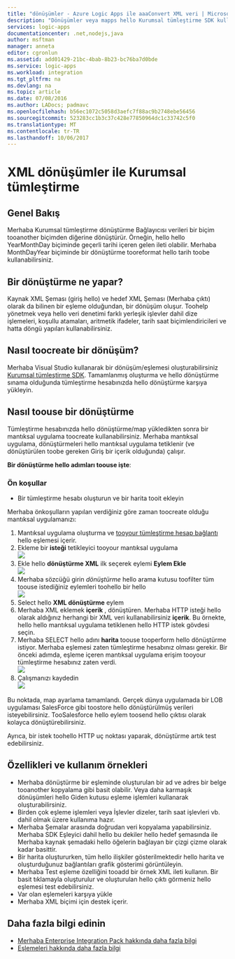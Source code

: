 ```yaml
---
title: "dönüşümler - Azure Logic Apps ile aaaConvert XML veri | Microsoft Docs"
description: "Dönüşümler veya mapps hello Kurumsal tümleştirme SDK kullanarak logic apps biçimlerde arasında tooconvert XML verileri oluşturma"
services: logic-apps
documentationcenter: .net,nodejs,java
author: msftman
manager: anneta
editor: cgronlun
ms.assetid: add01429-21bc-4bab-8b23-bc76ba7d0bde
ms.service: logic-apps
ms.workload: integration
ms.tgt_pltfrm: na
ms.devlang: na
ms.topic: article
ms.date: 07/08/2016
ms.author: LADocs; padmavc
ms.openlocfilehash: b56ec1072c5058d3aefc7f88ac9b2748ebe56456
ms.sourcegitcommit: 523283cc1b3c37c428e77850964dc1c33742c5f0
ms.translationtype: MT
ms.contentlocale: tr-TR
ms.lasthandoff: 10/06/2017
---
```

# <a name="enterprise-integration-with-xml-transforms"></a>XML dönüşümler ile Kurumsal tümleştirme
## <a name="overview"></a>Genel Bakış
Merhaba Kurumsal tümleştirme dönüştürme Bağlayıcısı verileri bir biçim tooanother biçimden diğerine dönüştürür. Örneğin, hello hello YearMonthDay biçiminde geçerli tarihi içeren gelen ileti olabilir. Merhaba MonthDayYear biçiminde bir dönüştürme tooreformat hello tarih toobe kullanabilirsiniz.

## <a name="what-does-a-transform-do"></a>Bir dönüştürme ne yapar?
Kaynak XML Şeması (giriş hello) ve hedef XML Şeması (Merhaba çıktı) olarak da bilinen bir eşleme olduğundan, bir dönüşüm oluşur. Toohelp yönetmek veya hello veri denetimi farklı yerleşik işlevler dahil dize işlemeleri, koşullu atamaları, aritmetik ifadeler, tarih saat biçimlendiricileri ve hatta döngü yapıları kullanabilirsiniz.

## <a name="how-toocreate-a-transform"></a>Nasıl toocreate bir dönüşüm?
Merhaba Visual Studio kullanarak bir dönüşüm/eşlemesi oluşturabilirsiniz [Kurumsal tümleştirme SDK](https://aka.ms/vsmapsandschemas). Tamamlanmış oluşturma ve hello dönüştürme sınama olduğunda tümleştirme hesabınızda hello dönüştürme karşıya yükleyin. 

## <a name="how-toouse-a-transform"></a>Nasıl toouse bir dönüştürme
Tümleştirme hesabınızda hello dönüştürme/map yükledikten sonra bir mantıksal uygulama toocreate kullanabilirsiniz. Merhaba mantıksal uygulama, dönüştürmeleri hello mantıksal uygulama tetiklenir (ve dönüştürülen toobe gereken Giriş bir içerik olduğunda) çalışır.

**Bir dönüştürme hello adımları toouse işte**:

### <a name="prerequisites"></a>Ön koşullar

* Bir tümleştirme hesabı oluşturun ve bir harita tooit ekleyin  

Merhaba önkoşulların yapılan verdiğiniz göre zaman toocreate olduğu mantıksal uygulamanızı:  

1. Mantıksal uygulama oluşturma ve [tooyour tümleştirme hesap bağlantı](../logic-apps/logic-apps-enterprise-integration-accounts.md "toolink bir tümleştirme hesap tooa mantıksal uygulama öğrenin") hello eşlemesi içerir.
2. Ekleme bir **isteği** tetikleyici tooyour mantıksal uygulama  
   ![](./media/logic-apps-enterprise-integration-transforms/transform-1.png)    
3. Ekle hello **dönüştürme XML** ilk seçerek eylemi **Eylem Ekle**   
   ![](./media/logic-apps-enterprise-integration-transforms/transform-2.png)   
4. Merhaba sözcüğü girin *dönüştürme* hello arama kutusu toofilter tüm toouse istediğiniz eylemleri toohello bir hello  
   ![](./media/logic-apps-enterprise-integration-transforms/transform-3.png)  
5. Select hello **XML dönüştürme** eylem   
6. Merhaba XML eklemek **içerik** , dönüştüren. Merhaba HTTP isteği hello olarak aldığınız herhangi bir XML veri kullanabilirsiniz **içerik**. Bu örnekte, hello hello mantıksal uygulama tetiklenen hello HTTP istek gövdesi seçin.
7. Merhaba SELECT hello adını **harita** toouse tooperform hello dönüştürme istiyor. Merhaba eşlemesi zaten tümleştirme hesabınız olması gerekir. Bir önceki adımda, eşleme içeren mantıksal uygulama erişim tooyour tümleştirme hesabınız zaten verdi.      
   ![](./media/logic-apps-enterprise-integration-transforms/transform-4.png) 
8. Çalışmanızı kaydedin  
    ![](./media/logic-apps-enterprise-integration-transforms/transform-5.png) 

Bu noktada, map ayarlama tamamlandı. Gerçek dünya uygulamada bir LOB uygulaması SalesForce gibi toostore hello dönüştürülmüş verileri isteyebilirsiniz. TooSalesforce hello eylem toosend hello çıktısı olarak kolayca dönüştürebilirsiniz. 

Ayrıca, bir istek toohello HTTP uç noktası yaparak, dönüştürme artık test edebilirsiniz.  

## <a name="features-and-use-cases"></a>Özellikleri ve kullanım örnekleri
* Merhaba dönüştürme bir eşleminde oluşturulan bir ad ve adres bir belge tooanother kopyalama gibi basit olabilir. Veya daha karmaşık dönüşümleri hello Giden kutusu eşleme işlemleri kullanarak oluşturabilirsiniz.  
* Birden çok eşleme işlemleri veya İşlevler dizeler, tarih saat işlevleri vb. dahil olmak üzere kullanıma hazır.  
* Merhaba Şemalar arasında doğrudan veri kopyalama yapabilirsiniz. Merhaba SDK Eşleyici dahil hello bu dekiler hello hedef şemasında ile Merhaba kaynak şemadaki hello öğelerin bağlayan bir çizgi çizme olarak kadar basittir.  
* Bir harita oluştururken, tüm hello ilişkiler gösterilmektedir hello harita ve oluşturduğunuz bağlantıları grafik gösterimi görüntüleyin.
* Merhaba Test eşleme özelliğini tooadd bir örnek XML ileti kullanın. Bir basit tıklamayla oluşturulur ve oluşturulan hello çıktı görmeniz hello eşlemesi test edebilirsiniz.  
* Var olan eşlemeleri karşıya yükle  
* Merhaba XML biçimi için destek içerir.

## <a name="learn-more"></a>Daha fazla bilgi edinin
* [Merhaba Enterprise Integration Pack hakkında daha fazla bilgi](../logic-apps/logic-apps-enterprise-integration-overview.md "Enterprise Integration Pack hakkında bilgi edinin")  
* [Eşlemeleri hakkında daha fazla bilgi](../logic-apps/logic-apps-enterprise-integration-maps.md "Kurumsal tümleştirme eşlemeleri hakkında bilgi edinin")  

